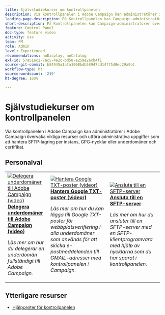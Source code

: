 ```yaml
---
title: Självstudiekurser om kontrollpanelen
description: Via kontrollpanelen i Adobe Campaign kan administratörer i Adobe Campaign övervaka viktiga resurser och utföra administrativa uppgifter som att hantera SFTP-lagring per instans, GPG-nycklar eller underdomäner och certifikat.
landing-page-description: På Kontrollpanelen kan Campaign-administratörer övervaka viktiga resurser och utföra administrativa uppgifter som att hantera SFTP-lagring, GPG-nycklar eller underdomäner och certifikat.
short-description: På Kontrollpanelen kan Campaign-administratörer övervaka viktiga resurser och utföra administrativa uppgifter som att hantera SFTP-lagring, GPG-nycklar eller underdomäner och certifikat.
feature: Control Panel
doc-type: feature video
activity: use
team: PM
role: Admin
level: Experienced
recommendations: noDisplay, noCatalog
exl-id: 57a51ec2-7ac5-4e2c-bd58-e259e2acb4f1
source-git-commit: b84945a1afa1068bdb58947cd14f75d0ec29a0b1
workflow-type: ht
source-wordcount: '219'
ht-degree: 100%

---
```


# Självstudiekurser om kontrollpanelen

Via kontrollpanelen i Adobe Campaign kan administratörer i Adobe Campaign övervaka viktiga resurser och utföra administrativa uppgifter som att hantera SFTP-lagring per instans, GPG-nycklar eller underdomäner och certifikat.

<div id="recs-overview-body-1"></div>
<div id="recs-overview-body-2"></div>
<div id="recs-overview-body-3"></div>
<div id="recs-overview-body-4"></div>
<div id="recs-overview-body-5"></div>
<div id="recs-overview-body-6"></div>

<div id="staff-picks-section">

## Personalval

<table>
<tr>
  <td>
    <a href="./subdomains-and-certificates/subdomain-delegation.md"> 
      <img alt="Delegera underdomäner till Adobe Campaign (video)" src="./assets/31390.jpg"/>
    </a>
    <div>
      <a href="./subdomains-and-certificates/subdomain-delegation.md">
    <strong>Delegera underdomäner till Adobe Campaign (video)</strong>
    </a>
    </div>
    <p>
    <em>Läs mer om hur du delegerar en underdomän fullständigt till Adobe Campaign.</em>
    <p>
  </td>
   <td>
    <a href="./subdomains-and-certificates/google-txt-record-management.md">
      <img alt="Hantera Google TXT-poster (videor)" src="./assets/32369.jpg" />
    </a>
    <div>
    <a href="./subdomains-and-certificates/google-txt-record-management.md">
    <strong>Hantera Google TXT-poster (videor)</strong>
    </a>
    </div>
    <p>
    <em> Läs mer om hur du kan lägga till Google TXT-poster för webbplatsverifiering i alla underdomäner som används för att skicka e-postmeddelanden till GMAIL-adresser med kontrollpanelen i Campaign.</em>
    <p>
  </td>
  <td>
    <a href="./sftp-management/connect-to-sftp-server.md">
      <img alt="Ansluta till en SFTP-server" src="./assets/27263.jpg" />
    </a>
    <div>
      <a href="./sftp-management/connect-to-sftp-server.md">
    <strong>Ansluta till en SFTP-server</strong>
    </a>
    </div>
    <p>
    <em>Läs mer om hur du ansluter till en SFTP-server med en SFTP-klientprogramvara med hjälp av nycklarna som du har sparat i kontrollpanelen. </em>
    <p>
  </td>
</tr>
</table>

</div>

## Ytterligare resurser

* [Hjälpcenter för kontrollpanelen](https://experienceleague.adobe.com/docs/control-panel/using/control-panel-home.html?lang=sv)
